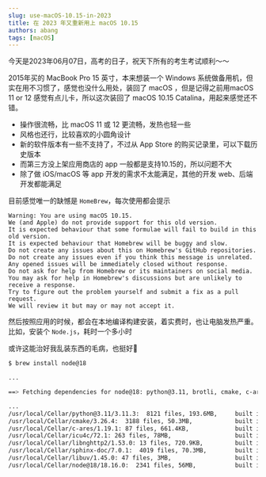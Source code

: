 ```yaml
---
slug: use-macOS-10.15-in-2023
title: 在 2023 年又重新用上 macOS 10.15
authors: abang
tags: [macOS]
---
```


今天是2023年06月07日，高考的日子，祝天下所有的考生考试顺利～～

2015年买的 MacBook Pro 15 英寸，本来想装一个 Windows 系统做备用机，但实在用不习惯了，感觉也没什么用处，装回了 macOS ，但是记得之前用macOS 11 or 12 感觉有点儿卡，所以这次装回了 macOS 10.15 Catalina，用起来感觉还不错。

* 操作很流畅，比 macOS 11 或 12 更流畅，发热也轻一些
* 风格也还行，比较喜欢的小圆角设计
* 新的软件版本有一些不支持了，不过从 App Store 的购买记录里，可以下载历史版本
* 而第三方没上架应用商店的 app 一般都是支持10.15的，所以问题不大
* 除了做 iOS/macOS 等 app 开发的需求不太能满足，其他的开发 web、后端开发都能满足

目前感觉唯一的缺憾是 `HomeBrew`，每次使用都会提示

```
Warning: You are using macOS 10.15.
We (and Apple) do not provide support for this old version.
It is expected behaviour that some formulae will fail to build in this old version.
It is expected behaviour that Homebrew will be buggy and slow.
Do not create any issues about this on Homebrew's GitHub repositories.
Do not create any issues even if you think this message is unrelated.
Any opened issues will be immediately closed without response.
Do not ask for help from Homebrew or its maintainers on social media.
You may ask for help in Homebrew's discussions but are unlikely to receive a response.
Try to figure out the problem yourself and submit a fix as a pull request.
We will review it but may or may not accept it.
```

然后按照应用的时候，都会在本地编译构建安装，着实费时，也让电脑发热严重。比如，安装个 `Node.js`，耗时一个多小时

或许这能治好我乱装东西的毛病，也挺好🤣

```bash
$ brew install node@18

...

==> Fetching dependencies for node@18: python@3.11, brotli, cmake, c-ares, icu4c, libnghttp2, m4, autoconf, automake, libtool, docutils, pygments, sphinx-doc and libuv

...
/usr/local/Cellar/python@3.11/3.11.3:  8121 files, 193.6MB,     built in 11 minutes 24 seconds
/usr/local/Cellar/cmake/3.26.4:  3188 files, 50.3MB,            built in 12 minutes 27 seconds
/usr/local/Cellar/c-ares/1.19.1: 87 files, 661.4KB,             built in  0 minutes 31 seconds
/usr/local/Cellar/icu4c/72.1: 263 files, 78MB,                  built in  3 minutes
/usr/local/Cellar/libnghttp2/1.53.0: 13 files, 720.9KB,         built in  0 minutes 27 seconds
/usr/local/Cellar/sphinx-doc/7.0.1:  4019 files, 70.3MB,        built in  5 minutes 55 seconds
/usr/local/Cellar/libuv/1.45.0: 47 files, 3MB,                  built in  0 minutes 30 seconds
/usr/local/Cellar/node@18/18.16.0:  2341 files, 56MB,           built in 35 minutes 34 seconds

```